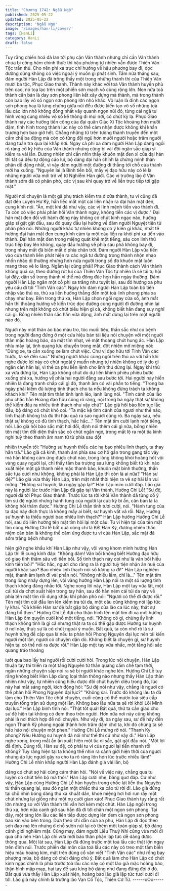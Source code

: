 ```yaml
---
title: "Chương 1742: Ngẫu Ngộ"
published: 2025-05-22
updated: 2025-05-22
description: 'Ngẫu Ngộ'
image: '/images/han-li/cover/'
tags: [HanLi]
category: HanLi
draft: false
---
```


Tuy rằng chiến hoả đã lan tới phụ cận Vân thành nhưng chỉ cần
Vân thành chưa bị công hãm chính thức thì hậu phương tự nhiên
vẫn được Thiên Vân Tộc trấn thủ. Cho nên phi xa trực chỉ hướng
về hậu phương bay đi, dọc đường cũng không có việc ngoài ý
muốn gì phát sinh.
Tầm nửa tháng sau, đám người Hàn Lập đã trông thấy một trong
những thành thị của Thiên Vân mười ba tộc, Phục Giao thành.
Thành này khác với toà Vân thành huyền phù trên cao, nó toạ lạc
trên một phiến sơn mạch vô cùng rộng lớn. Non nửa toà thành
căn bản là day sơn phong liên kết xây dựng mà thành, mà trong
thành còn bao lấy vô số ngọn sơn phong lớn nhỏ khác. Vô luận là
đỉnh các ngọn sơn phong hay là lưng chừng giữa núi đều được
kiến tạo vô số những toà lầu các lớn nhỏ không đồng nhất vây
quanh ngọn núi đó, từng cái ngã tư hình vòng cung nhiều vô số
kể thông đi mọi nơi, có chút kỳ lạ.
Phục Giao thành này các hướng tiến công của đại quân Giác Xi
Tộc khoảng hơn mười dặm, tình hình trong thành lúc này có thể
cảm nhận được không khí khẩn trương hơn bao giờ hết. Chẳng
những từ trên tường thành truyền đến một cấm chế ba động mà
còn có từng đội ngũ hơn mười người hoặc trăm người đang tuần
tra qua lại khắp nơi. Ngay cả phi xa đám người Hàn Lập đang
ngồi rõ ràng có ký hiệu của Vân thành nhưng cũng bị vài đội ngân
sắc giáp sĩ kiểm ra vài lần. Đương nhiên chỉ cần nhìn thấy khuôn
mặt đen xì của đại hán thì tất cả đều tự động cáo lui, bộ dáng đại
hán chính là chứng minh thân phận dễ dàng nhất, vì vậy đám
người một đường đi thẳng tới chỗ cửa thành mới hạ xuống.
"Nguyên lai là Bính tiền bối, mấy vị đạo hữu này có lẽ là những
người vừa mới trở về từ Nghiễm Hàn giới. Các vị trưởng lão ở Vân
thành sớm đã có phân phó, các vị sau khi quay trở về liền trực
tiếp tới gặp mặt."

Người nói chuyện là một gã phụ trách kiểm tra ở cửa thành, tu vi
cũng đã đạt đến Luyện Hư Kỳ, hắn liếc mắt một cái liền nhận ra
đại hán mặt đen, cung kính nói.
"Ân, một khi đã như vậy, các vị lĩnh mệnh tiến vào thành đi. Ta
còn có việc phải phản hồi Vân thành ngay, không tiễn các vị
được."
Đại hán mặt đen đối với hành động này không có chút kinh ngạc
nào, hướng giáp sĩ gật gật đầu, sau đó quay đầu lại hướng về
đám người Nguyệt tiên tử phân phó nói.
Những người khác tự nhiên không có ý kiến gì khác, nhất tề
hướng đại hán mặt đen cung kính cảm tạ một câu liền ra khỏi phi
xa tiến vào thành.
Đại hán mặt đen trong miệng quát khẽ một tiếng, sáu con linh thú
trực tiếp bay lên không, quay đầu hướng về phía sau phá không
bay đi, trong nháy mắt đã biến mất ở phía chân trời.
Đám người Hàn Lập vừa tiến vào cửa thành liền phát hiện ra các
ngã tư đường trong thành nhộn nhạo nhốn nháo dị thường nhưng
hơn nửa người trong số đó khuôn mặt luôn mang theo vẻ lo lắng.
Ngẫm lại cũng phải!
Phục Giao thành cách Vân thành không quá xa, theo đường rút
lui của Thiên Vân Tộc tự nhiên là sẽ tái tụ hội lại đây, dân số trong
thành vì thế mà đông đúc hơn hẳn ngày thường.
Đám người Hàn Lập ngăn một cỗ phi xa trắng như tuyết lại, sau
đó hướng xa phu yêu cầu đi tới "Tinh Vân các". Ngay khi đám
người Hàn Lập toàn bộ tiến nhập vào thú xa, thú xa liền hướng
thẳng đến một toà linh phong phía xa chạy như bay.
Bên trong thú xa, Hàn Lập chọn ngồi ngay cửa sổ, ánh mắt hắn
thi thoảng hướng về kiến trúc dọc đường cùng người đi đường
nhìn lại nhưng trên mặt không có chút biểu hiện gì cả, không biết
hắn đang suy nghĩ cái gì. Bỗng nhiên thần sắc hắn vừa động, ánh
mắt dừng lại trên một người nào đó.

Người này một thân áo bào màu tro, tóc muối tiêu, thần sắc như
có bệnh trong người đang đứng ở một cửa hiệu bán tài liệu nói
chuyện với một người thân mặc hoàng bào, da mặt tím nhạt, vẻ
mặt thoáng chút hung ác.
Hàn Lập nhíu mày lại, tinh quang lưu chuyển trong mắt, đột nhiên
mở miệng nói:
"Dừng xe, ta cần xuống xe làm chút việc. Chư vị đạo hữu tới Tinh
Vân các trước, ta sẽ đến sau."
Những người khác cùng ngồi trên thú xa với hắn khi nghe được
lời này có chút ngoài ý muốn nhưng tự nhiên không có lý do gì
ngăn cản hắn lại, vì thế xa phu liền lệnh cho linh thú dừng lại.
Ngay khi thú xa vừa dừng lại, Hàn Lập không chút do dự liền
khinh phiêu phiêu bước xuống phi xa, hướng về phía hai người
đằng sau bước tới. Hai người này hiển nhiên là đang tranh chấp
cái gì đó, thanh âm có vài phần to tiếng.
"Trong ba ngày phải kiếm đủ lượng tinh thạch cho ta nếu không
đừng trách ta không khách khí."
Tên mặt tím thần tình lạnh lẽo, lạnh lùng nói.
"Tình cảnh của lão phu chắc hẳn Hoàng đạo hữu cũng rõ ràng,
nội trong ba ngày thật sự không thể kiếm đâu ra nhiều tinh thạch
như vậy chứ?"
Lão giả hôi bào liên tục lắc đầu, bộ dáng có chút khó coi.
"Ta mặc kệ tình cảnh của ngươi như thế nào, linh thạch không trả
đủ thì hậu quả ra sao ngươi cũng rõ. Ba ngày sau, nếu thật sự
không có đủ tinh thạch, hắc hắc..."
Tên mặt tím cười lạnh một tiếng, nói.
Lão giả hôi bào sắc mặt hơi đổi, định nói thêm cái gì nữa, bỗng
nhiên tên mặt tím đối diện thần sắc có chút ngẩn ngơ, trong mắt
lộ ra một tia kinh nghi tuỳ theo thanh âm nam tử từ phía sau đột

nhiên truyền tới:
"Hướng sư huynh thiếu các hạ bao nhiêu linh thạch, ta thay hắn
trả."
Lão giả cả kinh, thanh âm phía sau cơ hồ gần trong gang tấc vậy
mà hắn không cảm ứng được chút nào, trong lòng không khỏi
hoảng hốt vội vàng quay người lại, chỉ thấy tầm ba trượng sau
lưng không biết từ khi nào xuất hiện một gã thanh niên mặc thanh
bào, khuôn mặt bình thường, thần sắc tựa cười như không,
không phải là Hàn Lập thì còn là ai nữa?
"Hàn sư đệ?"
Lão giả vừa thấy Hàn Lập, trên mặt nhất thời hiện ra vẻ sợ hãi lẫn
vui mừng.
"Hướng sư huynh, lâu ngày gặp lại!"
Hàn Lập mỉm cười đáp.
Lão giả này là người lúc trước Hàn Lập đã gặp tại Vân thành,
Hướng Chi Lễ!
"Sư đệ, ngươi đã tới Phục Giao thành. Trước lúc ta rời khỏi Vân
thành đã từng cố ý tìm sư đệ ngươi nhưng hành tung của ngươi
lại cực kỳ bí ẩn, căn bản là ta không hỏi thăm được."
Hướng Chi Lễ thần tình tươi cười, nói.
"Hành tung của ta dạo này đích thực là không mấy ai biết, sư
huynh vất vả rồi. Này, Hướng sư huynh ta thiếu ngươi bao nhiêu
linh thạch?"
Hàn Lập hướng Hướng Chi Lễ nói, sau đó liền hướng tên mặt tím
hỏi lại một câu.
Tu vi hiện tại của tên mặt tím cùng Hướng Chi lễ bất quá cũng chỉ
là Kết Đan Kỳ, đương nhiên thần niệm căn bản là không thể cảm
ứng được tu vi của Hàn Lập, sắc mặt đã sớm trắng bệch nhưng

hiện giờ nghe khẩu khí Hàn Lập như vậy, vội vàng khom mình
hướng Hàn Lập thi lễ cung kính đáp:
"Không dám! Vãn bối không biết Hướng đạo hữu có giao tình
thâm sâu với tiền bối. Số tinh thạch này coi như là vãn bối hiếu
kính tiền bối!"
"Hắc hắc, ngươi cho rằng ra là người tuỳ tiện nhận ân huệ của
người khác sao? Bao nhiêu linh thạch nói số lượng ra đi!"
Hàn Lập nghiêm mặt, thanh âm lạnh đi vài phần nói.
"Không nhiều lắm, chỉ là..."
Tên mặt tím trong lòng nhảy dựng lên, vội vàng hướng Hàn Lập
nói ra một số lượng tinh thạch không đáng nhắc tới.
Nghe xong lời này, Hàn Lập một tay vừa lật, một cái túi da chợt
xuất hiện trong tay hắn, sau đó hắn ném cái túi da này về phía tên
mặt tím rồi dụng khẩu khí phân phó nói:
"Ngươi có thể đi được rồi."
Tên mặt tím cúi đầu len lén kiểm tra túi da, một câu cũng không
nói lập tức ly khai.
"Đã khiến Hàn sư đệ bắt gặp bộ dáng của lão ca lúc này, thật sự
đáng hổ thẹn."
Hướng Chi Lễ đợi cho thân hình tên mặt tím đi xa mới hướng
Hàn Lập ôm quyền cười khổ một tiếng, nói.
"Không có gì, chừng ấy linh thạch không tính là gì cả nhưng thật
ra ta có thể gặp được Hướng sư huynh ở nơi này, thực sự là có
chút ngoài ý muốn. Bất quá, ta còn nhớ rõ là sư huynh từng đề
cập qua là nếu ta phản hồi Phong Nguyên đại lục nên tái kiến
ngươi một lần, ngươi có chuyện dặn dò. Không biết là chuyện gì,
sư huynh hiện tại có thể nói ra được rồi."
Hàn Lập một tay vừa nhấc, một tầng hôi sắc quang tráo thoáng

lướt qua bao lấy hai người rồi cười cười hỏi.
Trong lúc nói chuyện, Hàn Lập thuận tay thi triển ra một tầng
Nguyên từ thần quang cấm chế tạm thời, ngăn những chuyện sắp
nói ra sẽ bị người khác nghe lén.
Hướng Chi Lễ tuy rằng không biết Hàn Lập dùng loại thần thông
nào nhưng thấy Hàn Lập thản nhiên như vậy, tự nhiên cũng hiểu
được đôi chút huyền diệu trong đó, lúc này hai mắt sáng ngời,
kích động hỏi:
"Sư đệ nói như vậy, chẳng lẽ ngươi có thể phản hồi Phong
Nguyên đại lục?"
"Không sai. Trước đó không lâu ta đã làm cho Thiên Vân Tộc chút
chuyện, cuối cùng có thể mượn toà siêu cấp truyền tống trận sử
dụng một lần. Không bao lâu nữa ta sẽ rời khỏi Lôi Minh đại lục."
Hàn Lập bình tĩnh nói.
"Thật tốt quá! Bất quá, thứ ta cần giao cho sư đệ hiện tại không
có đem theo trên người. Hơn nữa nơi này cũng không phải là nơi
thích hợp để nói chuyện. Như vậy đi, ba ngày sau, sư đệ hãy đến
ngọn Thanh Kỳ phong ngoài thành hơn trăm dặm chờ ta, khi đó
chúng ta sẽ hảo hảo nói chuyện một phen."
Hướng Chi Lễ mừng rỡ nói.
"Thanh Kỳ phong? Nếu Hướng sư huynh đã nói như thế thì cứ
như vậy đi."
Hàn Lập nghe xong, trong mắt ẩn ẩn xuất hiện một tia dị sắc, gật
gật đầu nói.
"Một lời đã định. Đúng rồi, Hàn sư đệ, có phải tu vi của ngươi lại
tiến nhanh rồi không? Tuy rằng hiện tại ta không thể nhìn ra cảnh
giới hiện thời của ngươi nhưng áp lực ngươi gây ra cho ta rõ ràng
lớn hơn lúc trước nhiều lắm!"
Hướng Chi Lễ nhìn khắp người Hàn Lập đánh giá vài lần, bộ

dáng có chút sợ hãi cùng cảm thán hỏi.
"Nói về việc này, chẳng qua tu luyện có chút tiến bộ mà thôi."
Hàn Lập cười nhẹ, bâng quơ đáp.
Cứ như vậy, Hàn Lập cùng Hướng Chi Lễ hàn huyên trong chốc
lát liền thu Nguyên từ thần quang lại, sau đó ngăn một chiếc thú
xa cáo từ rời đi.
Lão giả đứng tại chỗ nhìn bóng dáng thú xa khuất dần, khoé
miệng hơi hơi run rẩy một chút nhưng lại giống như một nụ cười
gian xảo!
Phục Giao thành tuy rằng rất lớn nhưng so với Vân thành thì vẫn
hơi kém một chút. Hàn Lập ngồi trong thú xa, hơn nửa canh giờ
sau hắn đã đi tới chân một ngọn sơn phong. Tại đây, một tảng lớn
lầu các liên tiếp được dựng lên đem cả ngọn sơn phong bao kín
vào bên trong.
Dựa theo chỉ dẫn của xa phu, Hàn Lập đi dọc theo sơn đạo mà
lên nhưng ở chỗ sườn núi lại có thêm một toán giáp sĩ, bộ dáng
cảnh giới nghiêm mật. Cũng may, đám người Liễu Thuý Nhi cũng
vừa mới đi qua cho nên Hàn Lập chỉ vừa mới báo thân phận lập
tức dễ dàng được thông qua.
Một lát sau, Hàn Lập đã đứng trước một toà lầu các thật lớn ngay
trên đỉnh núi. Trước phiến đại môn của toà lầu các này có treo
một tấm biển hiệu màu hoàng kim, mặt trên dùng cổ văn viết
"Tinh Vân các" như rồng bay phượng múa, bộ dáng có chút đáng
chú ý. Bất quá làm cho Hàn Lập có chút kinh ngạc chính là phía
trước toà lầu các này có một lão giả mặc hoàng bào, thân hình
mập mạp, hai tay để sau lưng bộ dáng như đang đứng đợi ở đó.
Bất quá vừa thấy Hàn Lập xuất hiện, hoàng bào lão giả lập tức
tươi cười đi tới. Lão già này chính là trưởng lão Vạn Cổ Tộc,
Thiên Cơ Tử.
------oOo------
